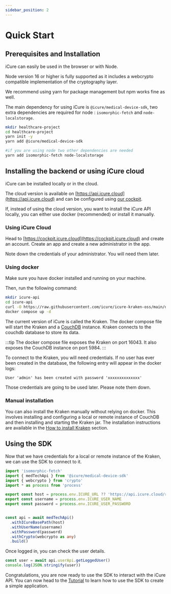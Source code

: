 ```yaml
---
sidebar_position: 2
---
```


# Quick Start

## Prerequisites and Installation

iCure can easily be used in the browser or with Node.

Node version 16 or higher is fully supported as it includes a webcrypto compatible implementation of the cryptography layer.

We recommend using yarn for package management but npm works fine as well.

The main dependency for using iCure is `@icure/medical-device-sdk`, two extra dependencies are required for node : `isomorphic-fetch` and `node-localstorage`.

```bash
mkdir healthcare-project
cd healthcare-project
yarn init -y
yarn add @icure/medical-device-sdk

#if you are using node two other dependencies are needed
yarn add isomorphic-fetch node-localstorage
```

## Installing the backend or using iCure cloud

iCure can be installed locally or in the cloud.

The cloud version is available on [https://api.icure.cloud](https://api.icure.cloud) and can be configured using [our cockpit](https://cockpit.icure.cloud).

If, instead of using the cloud version, you want to install the iCure API locally, you can either use docker (recommended) or install it manually.

### Using iCure Cloud

Head to [https://cockpit.icure.cloud](https://cockpit.icure.cloud) and create an account.
Create an app and create a new administrator in the app.

Note down the credentials of your administrator. You will need them later.

### Using docker

Make sure you have docker installed and running on your machine.

Then, run the following command:

```bash
mkdir icure-api
cd icure-api
curl -O https://raw.githubusercontent.com/icure/icure-kraken-oss/main/docker/docker-compose.yaml
docker compose up -d
```

The current version of iCure is called the Kraken. The docker compose file will start the Kraken and a [CouchDB](https://couchdb.apache.org) instance.
Kraken connects to the couchdb database to store its data.

:::tip
The docker compose file exposes the Kraken on port 16043. It also exposes the CouchDB instance on port 5984.
:::

To connect to the Kraken, you will need credentials. If no user has ever been created in the database, the following entry will appear in the docker logs:

`User 'admin' has been created with password 'xxxxxxxxxxxxxx'`

Those credentials are going to be used later. Please note them down.

### Manual installation

You can also install the Kraken manually without relying on docker. This involves installing and configuring a local or remote instance of CouchDB and then installing and starting the Kraken jar. The installation instructions are available in the [How to install Kraken](./how-to/how-to-install-icure-kraken-locally.md) section.

## Using the SDK

Now that we have credentials for a local or remote instance of the Kraken, we can use the SDK to connect to it.

<!-- file://code-samples/quick-start/index.mts snippet:instantiate the api-->
```typescript
import 'isomorphic-fetch'
import { medTechApi } from '@icure/medical-device-sdk'
import { webcrypto } from 'crypto'
import * as process from 'process'

export const host = process.env.ICURE_URL ?? 'https://api.icure.cloud/rest/v1'
export const username = process.env.ICURE_USER_NAME
export const password = process.env.ICURE_USER_PASSWORD


const api = await medTechApi()
  .withICureBasePath(host)
  .withUserName(username)
  .withPassword(password)
  .withCrypto(webcrypto as any)
  .build()
```

Once logged in, you can check the user details.

<!-- file://code-samples/quick-start/index.mts snippet:get the currently logged user-->
```typescript
const user = await api.userApi.getLoggedUser()
console.log(JSON.stringify(user))
```

Congratulations, you are now ready to use the SDK to interact with the iCure API.
You can now head to the [Tutorial](./tutorial/index.md) to learn how to use the SDK to create a simple application.

